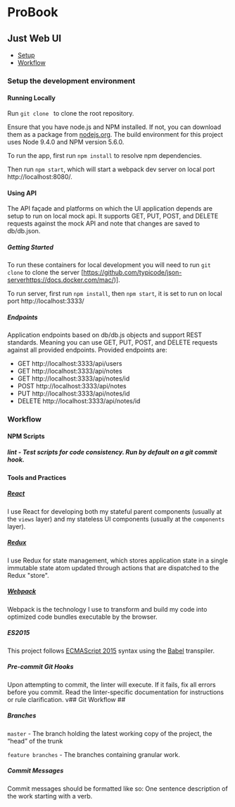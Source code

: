 # ProBook
## Just Web UI #

* [Setup](#setup-the-development-environment)
* [Workflow](#workflow)

### Setup the development environment

#### Running Locally

Run `git clone ` to clone the root repository.

Ensure that you have node.js and NPM installed. If not, you can download them as a package from [nodejs.org](https://nodejs.org/). The build environment for this project uses Node 9.4.0 and NPM version 5.6.0. 

To run the app, first run `npm install` to resolve npm dependencies.

Then run `npm start`, which will start a webpack dev server on local port http://localhost:8080/.

#### Using API

The API façade and platforms on which the UI application depends are setup to run on local mock api. It supports GET, PUT, POST, and DELETE requests against the mock API and note that changes are saved to db/db.json.

##### Getting Started

To run these containers for local development you will need to run `git clone` to clone the server [https://github.com/typicode/json-serverhttps://docs.docker.com/mac/)].

To run server, first run `npm install`, then `npm start`, it is set to run on local port http://localhost:3333/

##### Endpoints

Application endpoints based on db/db.js objects and support REST standards. Meaning you can use GET, PUT, POST, and DELETE requests against all provided endpoints.
Provided endpoints are:

* GET http://localhost:3333/api/users
* GET http://localhost:3333/api/notes
* GET http://localhost:3333/api/notes/id
* POST http://localhost:3333/api/notes
* PUT http://localhost:3333/api/notes/id
* DELETE http://localhost:3333/api/notes/id

### Workflow
#### NPM Scripts
##### lint - Test scripts for code consistency. Run by default on a git commit hook.

#### Tools and Practices
##### [React](https://facebook.github.io/react/docs/hello-world.html)

I use React for developing both my stateful parent components (usually at the `views` layer) and my stateless UI components (usually at the `components` layer).

##### [Redux](http://redux.js.org/)

I use Redux for state management, which stores application state in a single immutable state atom updated through actions that are dispatched to the Redux "store".

##### [Webpack](https://webpack.github.io/)

Webpack is the technology I use to transform and build my code into optimized code bundles executable by the browser. 

##### ES2015

This project follows [ECMAScript 2015](https://github.com/lukehoban/es6features) syntax using the [Babel](https://babeljs.io/) transpiler.

##### Pre-commit Git Hooks

Upon attempting to commit,  the linter will execute. If it fails, fix all errors before you commit. Read the linter-specific documentation for instructions or rule clarification.
v## Git Workflow ##

##### Branches

`master` - The branch holding the latest working copy of the project, the “head” of the trunk

`feature branches` - The branches containing granular work.

##### Commit Messages

Commit messages should be formatted like so: One sentence description of the work starting with a verb.



